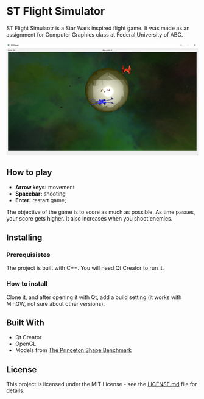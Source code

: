 # ST Flight Simulator

ST Flight Simulaotr is a Star Wars inspired flight game. It was made as an assignment for Computer Graphics class at Federal University of ABC.

![Game screen](./gamescreen.png)

## How to play

* **Arrow keys:** movement
* **Spacebar:** shooting
* **Enter:** restart game;

The objective of the game is to score as much as possible. As time passes, your score gets higher. It also increases when you shoot enemies.

## Installing

### Prerequisistes

The project is built with C++. You will need Qt Creator to run it. 

### How to install

Clone it, and after opening it with Qt, add a build setting (it works with MinGW, not sure about other versions).

## Built With

* Qt Creator
* OpenGL
* Models from [The Princeton Shape Benchmark](http://shape.cs.princeton.edu/benchmark/)

## License

This project is licensed under the MIT License - see the [LICENSE.md](./LICENSE.md) file for details.
